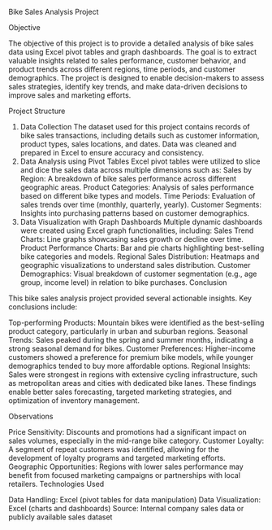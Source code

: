Bike Sales Analysis Project

Objective

The objective of this project is to provide a detailed analysis of bike sales data using Excel pivot tables and graph dashboards. The goal is to extract valuable insights related to sales performance, customer behavior, and product trends across different regions, time periods, and customer demographics. The project is designed to enable decision-makers to assess sales strategies, identify key trends, and make data-driven decisions to improve sales and marketing efforts.

Project Structure

1. Data Collection
The dataset used for this project contains records of bike sales transactions, including details such as customer information, product types, sales locations, and dates.
Data was cleaned and prepared in Excel to ensure accuracy and consistency.
2. Data Analysis using Pivot Tables
Excel pivot tables were utilized to slice and dice the sales data across multiple dimensions such as:
Sales by Region: A breakdown of bike sales performance across different geographic areas.
Product Categories: Analysis of sales performance based on different bike types and models.
Time Periods: Evaluation of sales trends over time (monthly, quarterly, yearly).
Customer Segments: Insights into purchasing patterns based on customer demographics.
3. Data Visualization with Graph Dashboards
Multiple dynamic dashboards were created using Excel graph functionalities, including:
Sales Trend Charts: Line graphs showcasing sales growth or decline over time.
Product Performance Charts: Bar and pie charts highlighting best-selling bike categories and models.
Regional Sales Distribution: Heatmaps and geographic visualizations to understand sales distribution.
Customer Demographics: Visual breakdown of customer segmentation (e.g., age group, income level) in relation to bike purchases.
Conclusion

This bike sales analysis project provided several actionable insights. Key conclusions include:

Top-performing Products: Mountain bikes were identified as the best-selling product category, particularly in urban and suburban regions.
Seasonal Trends: Sales peaked during the spring and summer months, indicating a strong seasonal demand for bikes.
Customer Preferences: Higher-income customers showed a preference for premium bike models, while younger demographics tended to buy more affordable options.
Regional Insights: Sales were strongest in regions with extensive cycling infrastructure, such as metropolitan areas and cities with dedicated bike lanes.
These findings enable better sales forecasting, targeted marketing strategies, and optimization of inventory management.

Observations

Price Sensitivity: Discounts and promotions had a significant impact on sales volumes, especially in the mid-range bike category.
Customer Loyalty: A segment of repeat customers was identified, allowing for the development of loyalty programs and targeted marketing efforts.
Geographic Opportunities: Regions with lower sales performance may benefit from focused marketing campaigns or partnerships with local retailers.
Technologies Used

Data Handling: Excel (pivot tables for data manipulation)
Data Visualization: Excel (charts and dashboards)
Source: Internal company sales data or publicly available sales dataset
